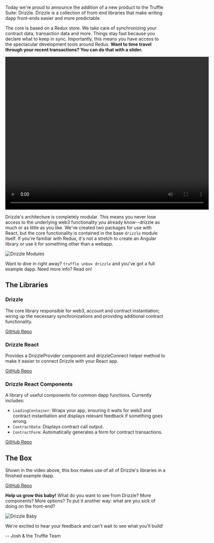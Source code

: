 Today we're proud to announce the addition of a new product to the Truffle Suite: Drizzle. Drizzle is a collection of front-end libraries that make writing dapp front-ends easier and more predictable.

The core is based on a Redux store. We take care of synchronizing your contract data, transaction data and more. Things stay fast because you declare what to keep in sync. Importantly, this means you have access to the spectacular development tools around Redux. **Want to time travel through your recent transactions? You can do that with a slider.**

  <video width="640" height="480" controls>
    <source src="/img/blog/drizzle-some-chaindata-on-your-ui/drizzle-time-travel.mp4" type="video/mp4">
    Your browser does not support the video tag.
  </video>

Drizzle's architecture is completely modular. This means you never lose access to the underlying web3 functionality you already know--drizzle as much or as little as you like. We've created two packages for use with React, but the core functionality is contained in the base `drizzle` module itself. If you're familiar with Redux, it's not a stretch to create an Angular library or use it for something other than a webapp.

  ![Drizzle Modules](/img/blog/drizzle-some-chaindata-on-your-ui/drizzle-modules.png)

Want to dive in right away? `truffle unbox drizzle` and you've got a full example dapp. Need more info? Read on!

## The Libraries

### Drizzle

The core library responsible for web3, account and contract instantiation; wiring up the necessary synchronizations and providing additional contract functionality.

[GitHub Repo](https://github.com/trufflesuite/drizzle)

### Drizzle React

Provides a DrizzleProvider component and drizzleConnect helper method to make it easier to connect Drizzle with your React app.

[GitHub Repo](https://github.com/trufflesuite/drizzle-react)

### Drizzle React Components

A library of useful components for common dapp functions. Currently includes:
*   `LoadingContainer`: Wraps your app, ensuring it waits for web3 and contract instantiation and displays relevant feedback if something goes wrong.
*   `ContractData`: Displays contract call output.
*   `ContractForm`: Automatically generates a form for contract transactions.

[GitHub Repo](https://github.com/trufflesuite/drizzle-react-components)

## The Box

Shown in the video above, this box makes use of all of Drizzle's libraries in a finished example dapp.

[GitHub Repo](https://github.com/truffle-box/drizzle-box)

**Help us grow this baby!** What do you want to see from Drizzle? More components? More options? To put it another way: what are you sick of doing on the front-end?

![Drizzle Baby](/img/blog/drizzle-some-chaindata-on-your-ui/baby.jpg)

We're excited to hear your feedback and can't wait to see what you'll build! 

-- Josh & the Truffle Team
